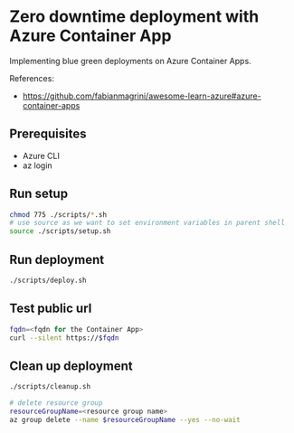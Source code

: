 # Zero downtime deployment with Azure Container App

Implementing blue green deployments on Azure Container Apps.

References:

* <https://github.com/fabianmagrini/awesome-learn-azure#azure-container-apps>

## Prerequisites

* Azure CLI
* az login

## Run setup

```sh
chmod 775 ./scripts/*.sh
# use source as we want to set environment variables in parent shell
source ./scripts/setup.sh
```

## Run deployment

```sh
./scripts/deploy.sh
```

## Test public url

```sh
fqdn=<fqdn for the Container App>
curl --silent https://$fqdn
```

## Clean up deployment

```sh
./scripts/cleanup.sh

# delete resource group
resourceGroupName=<resource group name>
az group delete --name $resourceGroupName --yes --no-wait
```
